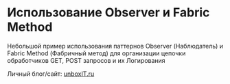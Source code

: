 Использование Observer и Fabric Method 
=====================
Небольшой пример использования паттернов Observer (Наблюдатель) и Fabric Method (Фабричный метод)
для организации цепочки обработчиков GET, POST запросов и их Логирования


Личный блог/сайт: 
[unboxIT.ru](http://unboxit.ru)
